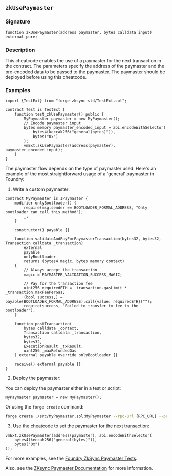 ## `zkUsePaymaster`

### Signature

```solidity
function zkUsePaymaster(address paymaster, bytes calldata input) external pure;
```

### Description

This cheatcode enables the use of a paymaster for the next transaction in the contract. The parameters specify the address of the paymaster and the pre-encoded data to be passed to the paymaster. The paymaster should be deployed before using this cheatcode.

### Examples

```solidity
import {TestExt} from "forge-zksync-std/TestExt.sol";

contract Test is TestExt {
    function test_zkUsePaymaster() public {
        MyPaymaster paymaster = new MyPaymaster();
        // Encode paymaster input
        bytes memory paymaster_encoded_input = abi.encodeWithSelector(
            bytes4(keccak256("general(bytes)")),
            bytes("0x")
        );
        vmExt.zkUsePaymaster(address(paymaster), paymaster_encoded_input);
    }
}
```

The paymaster flow depends on the type of paymaster used. Here's an example of the most straightforward usage of a 'general' paymaster in Foundry:

1. Write a custom paymaster:

```solidity
contract MyPaymaster is IPaymaster {
    modifier onlyBootloader() {
        require(msg.sender == BOOTLOADER_FORMAL_ADDRESS, "Only bootloader can call this method");
        _;
    }

    constructor() payable {}

    function validateAndPayForPaymasterTransaction(bytes32, bytes32, Transaction calldata _transaction)
        external
        payable
        onlyBootloader
        returns (bytes4 magic, bytes memory context)
    {
        // Always accept the transaction
        magic = PAYMASTER_VALIDATION_SUCCESS_MAGIC;

        // Pay for the transaction fee
        uint256 requiredETH = _transaction.gasLimit * _transaction.maxFeePerGas;
        (bool success,) = payable(BOOTLOADER_FORMAL_ADDRESS).call{value: requiredETH}("");
        require(success, "Failed to transfer tx fee to the bootloader");
    }

    function postTransaction( 
        bytes calldata _context,
        Transaction calldata _transaction,
        bytes32,
        bytes32,
        ExecutionResult _txResult,
        uint256 _maxRefundedGas
    ) external payable override onlyBootloader {}

    receive() external payable {}
}
```

2. Deploy the paymaster:

You can deploy the paymaster either in a test or script:

```solidity
MyPaymaster paymaster = new MyPaymaster();
```

Or using the `forge create` command:

```sh
forge create ./src/MyPaymaster.sol:MyPaymaster --rpc-url {RPC_URL} --private-key {PRIVATE_KEY} --zksync
```

3. Use the cheatcode to set the paymaster for the next transaction:

```solidity
vmExt.zkUsePaymaster(address(paymaster), abi.encodeWithSelector(
    bytes4(keccak256("general(bytes)")),
    bytes("0x")
));
```

For more examples, see the [Foundry ZkSync Paymaster Tests](https://github.com/matter-labs/foundry-zksync/blob/main/crates/forge/tests/fixtures/zk/Paymaster.t.sol).

Also, see the [ZKsync Paymaster Documentation](https://docs.zksync.io/build/developer-reference/account-abstraction/paymasters) for more information.